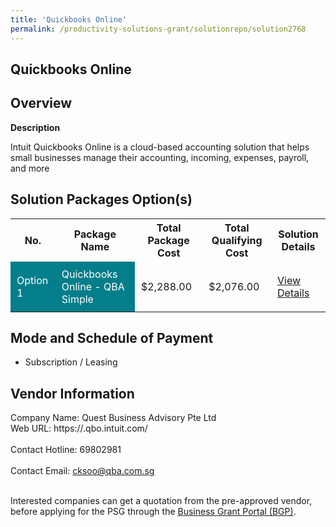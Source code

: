 ```yaml
---
title: 'Quickbooks Online'
permalink: /productivity-solutions-grant/solutionrepo/solution2768
---
```


## Quickbooks Online

## Overview

**Description**

Intuit Quickbooks Online is a cloud-based accounting solution that helps small businesses manage their accounting, incoming, expenses, payroll, and more

## Solution Packages Option(s)

<table>
<tr>
<th><b>No.</b></th>
<th><b>Package Name</b></th>
<th><b>Total Package Cost</b></th>
<th><b>Total Qualifying Cost</b></th>
<th><b>Solution Details</b></th>
</tr>
<tr>
<td style='padding: 10px; background-color: #037E8A; color: #FFFFFF;'>Option 1</td>
<td style='padding: 10px; background-color: #037E8A; color: #FFFFFF;'>Quickbooks Online - QBA Simple</td>
<td style='padding: 10px;'>$2,288.00</td>
<td style='padding: 10px;'>$2,076.00</td>
<td style='padding: 10px;'><a href='/images/psg/Quest_Business_Advisory_20210337_Desensitised_Annex_3.pdf' target='_blank'>View Details</a></td>
</tr>
</table>

## Mode and Schedule of Payment

 - Subscription / Leasing

## Vendor Information

 Company Name: Quest Business Advisory Pte Ltd<br>Web URL: https://.qbo.intuit.com/ <br><br>Contact Hotline: 69802981 <br><br>Contact Email: cksoo@qba.com.sg <br><br>

Interested companies can get a quotation from the pre-approved vendor, before applying for the PSG through the <a href='https://www.businessgrants.gov.sg/' target='_blank' rel='noopener'>Business Grant Portal (BGP)</a>.

<script src="/jquery/resize-tables.js"></script>
